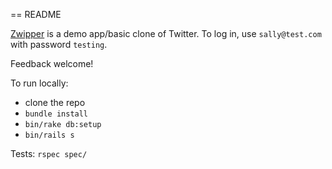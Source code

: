 == README

[Zwipper](http://zwipper.heroku.com) is a demo app/basic clone of Twitter. To log in, use `sally@test.com` with password `testing`.

Feedback welcome!

To run locally:
- clone the repo
- `bundle install`
- `bin/rake db:setup`
- `bin/rails s`

Tests: `rspec spec/`
